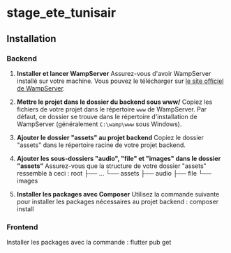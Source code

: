 # stage_ete_tunisair


## Installation

### Backend

1. **Installer et lancer WampServer**
  Assurez-vous d'avoir WampServer installé sur votre machine. Vous pouvez le télécharger sur [le site officiel de WampServer](http://www.wampserver.com/).

2. **Mettre le projet dans le dossier du backend sous www/**
  Copiez les fichiers de votre projet dans le répertoire `www` de WampServer. Par défaut, ce dossier se trouve dans le répertoire d'installation de WampServer (généralement `C:\wamp\www` sous Windows).

3. **Ajouter le dossier "assets" au projet backend**
   Copiez le dossier "assets" dans le répertoire racine de votre projet backend.

4. **Ajouter les sous-dossiers "audio", "file" et "images" dans le dossier "assets"**
  Assurez-vous que la structure de votre dossier "assets" ressemble à ceci :
   root
  ├── ...
  └── assets
      ├── audio
      ├── file
      └── images
5. **Installer les packages avec Composer**
    Utilisez la commande suivante pour installer les packages nécessaires au projet backend : composer install

### Frontend
  Installer les packages avec la commande : flutter pub get
